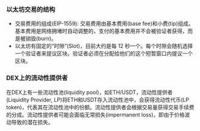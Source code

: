 ### 以太坊交易的结构
- 交易费用的组成(EIP-1559): 交易费用由基本费用(base fee)和小费(tip)组成。基本费用是网络拥堵时自动调整的，支付的基本费用并不会被验证者获得，而是被销毁(burn)。
- 以太坊有固定的“时隙”(Slot)，目前大约是每 12 秒一个。每个时隙会随机选择一个验证者来提议区块。验证者必须在分配给他们的这个短暂窗口内提议一个区块。

### DEX上的流动性提供者
在DEX上有一些流动性池(liquidity pool)，如ETH/USDT，流动性提供者(Liquidity Provider, LP)将ETH和USDT存入流动性池中，会获得流动性代币(LP token)，代表其在流动性池中的份额。流动性提供者会根据交易量获得交易手续费的分成。流动性提供者可能会面临无常损失(impermanent loss)，即由于价格波动导致的潜在损失。

